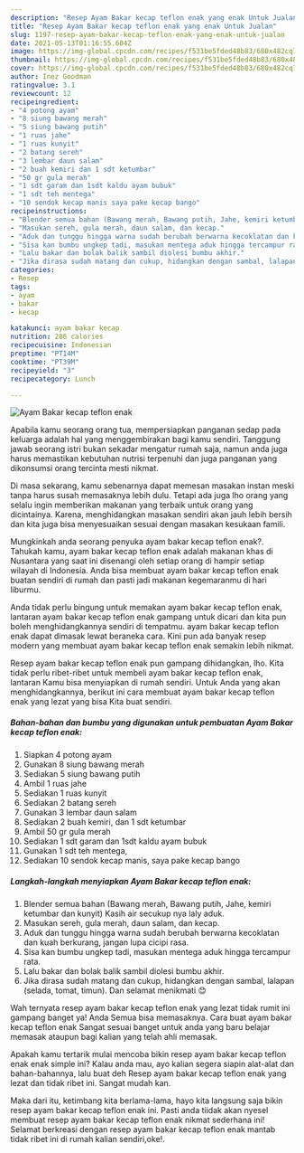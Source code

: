 ```yaml
---
description: "Resep Ayam Bakar kecap teflon enak yang enak Untuk Jualan"
title: "Resep Ayam Bakar kecap teflon enak yang enak Untuk Jualan"
slug: 1197-resep-ayam-bakar-kecap-teflon-enak-yang-enak-untuk-jualan
date: 2021-05-13T01:16:55.604Z
image: https://img-global.cpcdn.com/recipes/f531be5fded48b83/680x482cq70/ayam-bakar-kecap-teflon-enak-foto-resep-utama.jpg
thumbnail: https://img-global.cpcdn.com/recipes/f531be5fded48b83/680x482cq70/ayam-bakar-kecap-teflon-enak-foto-resep-utama.jpg
cover: https://img-global.cpcdn.com/recipes/f531be5fded48b83/680x482cq70/ayam-bakar-kecap-teflon-enak-foto-resep-utama.jpg
author: Inez Goodman
ratingvalue: 3.1
reviewcount: 12
recipeingredient:
- "4 potong ayam"
- "8 siung bawang merah"
- "5 siung bawang putih"
- "1 ruas jahe"
- "1 ruas kunyit"
- "2 batang sereh"
- "3 lembar daun salam"
- "2 buah kemiri dan 1 sdt ketumbar"
- "50 gr gula merah"
- "1 sdt garam dan 1sdt kaldu ayam bubuk"
- "1 sdt teh mentega"
- "10 sendok kecap manis saya pake kecap bango"
recipeinstructions:
- "Blender semua bahan (Bawang merah, Bawang putih, Jahe, kemiri ketumbar dan kunyit) Kasih air secukup nya laly aduk."
- "Masukan sereh, gula merah, daun salam, dan kecap."
- "Aduk dan tunggu hingga warna sudah berubah berwarna kecoklatan dan kuah berkurang, jangan lupa cicipi rasa."
- "Sisa kan bumbu ungkep tadi, masukan mentega aduk hingga tercampur rata."
- "Lalu bakar dan bolak balik sambil diolesi bumbu akhir."
- "Jika dirasa sudah matang dan cukup, hidangkan dengan sambal, lalapan (selada, tomat, timun). Dan selamat menikmati 😊"
categories:
- Resep
tags:
- ayam
- bakar
- kecap

katakunci: ayam bakar kecap 
nutrition: 286 calories
recipecuisine: Indonesian
preptime: "PT14M"
cooktime: "PT39M"
recipeyield: "3"
recipecategory: Lunch

---
```



![Ayam Bakar kecap teflon enak](https://img-global.cpcdn.com/recipes/f531be5fded48b83/680x482cq70/ayam-bakar-kecap-teflon-enak-foto-resep-utama.jpg)

Apabila kamu seorang orang tua, mempersiapkan panganan sedap pada keluarga adalah hal yang menggembirakan bagi kamu sendiri. Tanggung jawab seorang istri bukan sekadar mengatur rumah saja, namun anda juga harus memastikan kebutuhan nutrisi terpenuhi dan juga panganan yang dikonsumsi orang tercinta mesti nikmat.

Di masa  sekarang, kamu sebenarnya dapat memesan masakan instan meski tanpa harus susah memasaknya lebih dulu. Tetapi ada juga lho orang yang selalu ingin memberikan makanan yang terbaik untuk orang yang dicintainya. Karena, menghidangkan masakan sendiri akan jauh lebih bersih dan kita juga bisa menyesuaikan sesuai dengan masakan kesukaan famili. 



Mungkinkah anda seorang penyuka ayam bakar kecap teflon enak?. Tahukah kamu, ayam bakar kecap teflon enak adalah makanan khas di Nusantara yang saat ini disenangi oleh setiap orang di hampir setiap wilayah di Indonesia. Anda bisa membuat ayam bakar kecap teflon enak buatan sendiri di rumah dan pasti jadi makanan kegemaranmu di hari liburmu.

Anda tidak perlu bingung untuk memakan ayam bakar kecap teflon enak, lantaran ayam bakar kecap teflon enak gampang untuk dicari dan kita pun boleh menghidangkannya sendiri di tempatmu. ayam bakar kecap teflon enak dapat dimasak lewat beraneka cara. Kini pun ada banyak resep modern yang membuat ayam bakar kecap teflon enak semakin lebih nikmat.

Resep ayam bakar kecap teflon enak pun gampang dihidangkan, lho. Kita tidak perlu ribet-ribet untuk membeli ayam bakar kecap teflon enak, lantaran Kamu bisa menyiapkan di rumah sendiri. Untuk Anda yang akan menghidangkannya, berikut ini cara membuat ayam bakar kecap teflon enak yang lezat yang bisa Kita buat sendiri.

<!--inarticleads1-->

##### Bahan-bahan dan bumbu yang digunakan untuk pembuatan Ayam Bakar kecap teflon enak:

1. Siapkan 4 potong ayam
1. Gunakan 8 siung bawang merah
1. Sediakan 5 siung bawang putih
1. Ambil 1 ruas jahe
1. Sediakan 1 ruas kunyit
1. Sediakan 2 batang sereh
1. Gunakan 3 lembar daun salam
1. Sediakan 2 buah kemiri, dan 1 sdt ketumbar
1. Ambil 50 gr gula merah
1. Sediakan 1 sdt garam dan 1sdt kaldu ayam bubuk
1. Gunakan 1 sdt teh mentega,
1. Sediakan 10 sendok kecap manis, saya pake kecap bango




<!--inarticleads2-->

##### Langkah-langkah menyiapkan Ayam Bakar kecap teflon enak:

1. Blender semua bahan (Bawang merah, Bawang putih, Jahe, kemiri ketumbar dan kunyit) Kasih air secukup nya laly aduk.
1. Masukan sereh, gula merah, daun salam, dan kecap.
1. Aduk dan tunggu hingga warna sudah berubah berwarna kecoklatan dan kuah berkurang, jangan lupa cicipi rasa.
1. Sisa kan bumbu ungkep tadi, masukan mentega aduk hingga tercampur rata.
1. Lalu bakar dan bolak balik sambil diolesi bumbu akhir.
1. Jika dirasa sudah matang dan cukup, hidangkan dengan sambal, lalapan (selada, tomat, timun). Dan selamat menikmati 😊




Wah ternyata resep ayam bakar kecap teflon enak yang lezat tidak rumit ini gampang banget ya! Anda Semua bisa memasaknya. Cara buat ayam bakar kecap teflon enak Sangat sesuai banget untuk anda yang baru belajar memasak ataupun bagi kalian yang telah ahli memasak.

Apakah kamu tertarik mulai mencoba bikin resep ayam bakar kecap teflon enak enak simple ini? Kalau anda mau, ayo kalian segera siapin alat-alat dan bahan-bahannya, lalu buat deh Resep ayam bakar kecap teflon enak yang lezat dan tidak ribet ini. Sangat mudah kan. 

Maka dari itu, ketimbang kita berlama-lama, hayo kita langsung saja bikin resep ayam bakar kecap teflon enak ini. Pasti anda tiidak akan nyesel membuat resep ayam bakar kecap teflon enak nikmat sederhana ini! Selamat berkreasi dengan resep ayam bakar kecap teflon enak mantab tidak ribet ini di rumah kalian sendiri,oke!.

